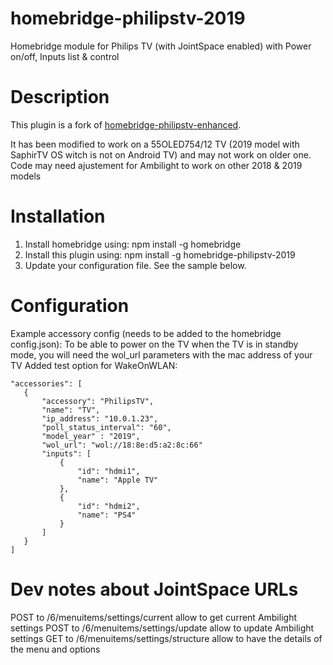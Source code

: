 # homebridge-philipstv-2019
Homebridge module for Philips TV (with JointSpace enabled) with Power on/off, Inputs list & control

# Description

This plugin is a fork of [homebridge-philipstv-enhanced](https://github.com/blickfangQ2/homebridge-philipstv-enhanced).

It has been modified to work on a 55OLED754/12 TV (2019 model with SaphirTV OS witch is not on Android TV) and may not work on older one. Code may need ajustement for Ambilight to work on other 2018 & 2019 models

# Installation

1. Install homebridge using: npm install -g homebridge
2. Install this plugin using: npm install -g homebridge-philipstv-2019
3. Update your configuration file. See the sample below.

# Configuration
 
Example accessory config (needs to be added to the homebridge config.json):
To be able to power on the TV when the TV is in standby mode, you will need the wol_url parameters with the mac address of your TV
Added test option for WakeOnWLAN:

 ```
"accessories": [
    {
        "accessory": "PhilipsTV",
        "name": "TV",
        "ip_address": "10.0.1.23",
        "poll_status_interval": "60",
        "model_year" : "2019",
        "wol_url": "wol://18:8e:d5:a2:8c:66"
        "inputs": [
            {
                "id": "hdmi1",
                "name": "Apple TV"
            },
            {
                "id": "hdmi2",
                "name": "PS4"
            }
        ]
    }
]
 ```

# Dev notes about JointSpace URLs

POST to /6/menuitems/settings/current allow to get current Ambilight settings
POST to /6/menuitems/settings/update allow to update Ambilight settings
GET to /6/menuitems/settings/structure allow to have the details of the menu and options


